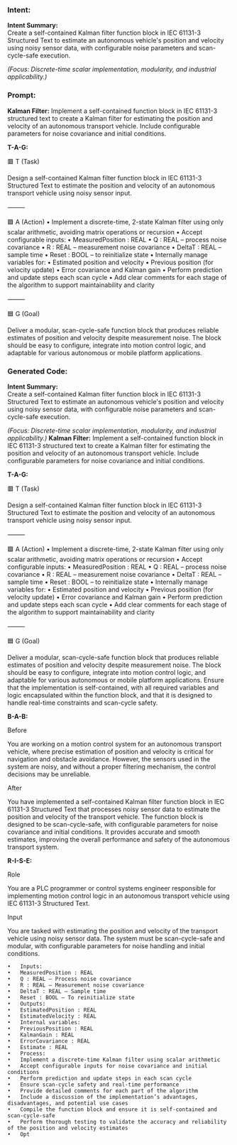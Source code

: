### Intent:
**Intent Summary:**  
Create a self-contained Kalman filter function block in IEC 61131-3 Structured Text to estimate an autonomous vehicle's position and velocity using noisy sensor data, with configurable noise parameters and scan-cycle-safe execution.  

*(Focus: Discrete-time scalar implementation, modularity, and industrial applicability.)*

### Prompt:
**Kalman Filter:**
Implement a self-contained function block in IEC 61131-3 structured text to create a Kalman filter for estimating the position and velocity of an autonomous transport vehicle. Include configurable parameters for noise covariance and initial conditions.

**T-A-G:**

🟥 T (Task)

Design a self-contained Kalman filter function block in IEC 61131-3 Structured Text to estimate the position and velocity of an autonomous transport vehicle using noisy sensor input.

⸻

🟩 A (Action)
	•	Implement a discrete-time, 2-state Kalman filter using only scalar arithmetic, avoiding matrix operations or recursion
	•	Accept configurable inputs:
	•	MeasuredPosition : REAL
	•	Q : REAL – process noise covariance
	•	R : REAL – measurement noise covariance
	•	DeltaT : REAL – sample time
	•	Reset : BOOL – to reinitialize state
	•	Internally manage variables for:
	•	Estimated position and velocity
	•	Previous position (for velocity update)
	•	Error covariance and Kalman gain
	•	Perform prediction and update steps each scan cycle
	•	Add clear comments for each stage of the algorithm to support maintainability and clarity

⸻

🟦 G (Goal)

Deliver a modular, scan-cycle-safe function block that produces reliable estimates of position and velocity despite measurement noise. The block should be easy to configure, integrate into motion control logic, and adaptable for various autonomous or mobile platform applications.

### Generated Code:
**Intent Summary:**  
Create a self-contained Kalman filter function block in IEC 61131-3 Structured Text to estimate an autonomous vehicle's position and velocity using noisy sensor data, with configurable noise parameters and scan-cycle-safe execution.  

*(Focus: Discrete-time scalar implementation, modularity, and industrial applicability.)*
**Kalman Filter:**
Implement a self-contained function block in IEC 61131-3 structured text to create a Kalman filter for estimating the position and velocity of an autonomous transport vehicle. Include configurable parameters for noise covariance and initial conditions.

**T-A-G:**

🟥 T (Task)

Design a self-contained Kalman filter function block in IEC 61131-3 Structured Text to estimate the position and velocity of an autonomous transport vehicle using noisy sensor input.

⸻

🟩 A (Action)
	•	Implement a discrete-time, 2-state Kalman filter using only scalar arithmetic, avoiding matrix operations or recursion
	•	Accept configurable inputs:
	•	MeasuredPosition : REAL
	•	Q : REAL – process noise covariance
	•	R : REAL – measurement noise covariance
	•	DeltaT : REAL – sample time
	•	Reset : BOOL – to reinitialize state
	•	Internally manage variables for:
	•	Estimated position and velocity
	•	Previous position (for velocity update)
	•	Error covariance and Kalman gain
	•	Perform prediction and update steps each scan cycle
	•	Add clear comments for each stage of the algorithm to support maintainability and clarity

⸻

🟦 G (Goal)

Deliver a modular, scan-cycle-safe function block that produces reliable estimates of position and velocity despite measurement noise. The block should be easy to configure, integrate into motion control logic, and adaptable for various autonomous or mobile platform applications. Ensure that the implementation is self-contained, with all required variables and logic encapsulated within the function block, and that it is designed to handle real-time constraints and scan-cycle safety.

**B-A-B:**

Before

You are working on a motion control system for an autonomous transport vehicle, where precise estimation of position and velocity is critical for navigation and obstacle avoidance. However, the sensors used in the system are noisy, and without a proper filtering mechanism, the control decisions may be unreliable.

After

You have implemented a self-contained Kalman filter function block in IEC 61131-3 Structured Text that processes noisy sensor data to estimate the position and velocity of the transport vehicle. The function block is designed to be scan-cycle-safe, with configurable parameters for noise covariance and initial conditions. It provides accurate and smooth estimates, improving the overall performance and safety of the autonomous transport system.

**R-I-S-E:**

Role

You are a PLC programmer or control systems engineer responsible for implementing motion control logic in an autonomous transport vehicle using IEC 61131-3 Structured Text.

Input

You are tasked with estimating the position and velocity of the transport vehicle using noisy sensor data. The system must be scan-cycle-safe and modular, with configurable parameters for noise handling and initial conditions.

	•	Inputs:
	•	MeasuredPosition : REAL
	•	Q : REAL – Process noise covariance
	•	R : REAL – Measurement noise covariance
	•	DeltaT : REAL – Sample time
	•	Reset : BOOL – To reinitialize state
	•	Outputs:
	•	EstimatedPosition : REAL
	•	EstimatedVelocity : REAL
	•	Internal variables:
	•	PreviousPosition : REAL
	•	KalmanGain : REAL
	•	ErrorCovariance : REAL
	•	Estimate : REAL
	•	Process:
	•	Implement a discrete-time Kalman filter using scalar arithmetic
	•	Accept configurable inputs for noise covariance and initial conditions
	•	Perform prediction and update steps in each scan cycle
	•	Ensure scan-cycle safety and real-time performance
	•	Provide detailed comments for each part of the algorithm
	•	Include a discussion of the implementation’s advantages, disadvantages, and potential use cases
	•	Compile the function block and ensure it is self-contained and scan-cycle-safe
	•	Perform thorough testing to validate the accuracy and reliability of the position and velocity estimates
	•	Opt
